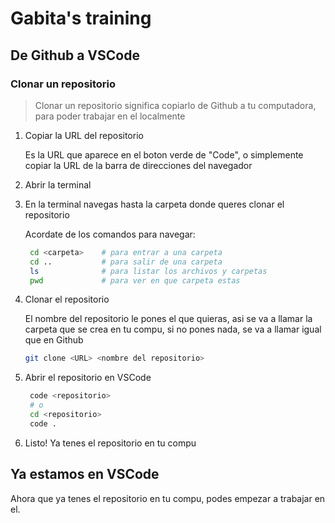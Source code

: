 # Gabita's training

## De Github a VSCode

### Clonar un repositorio

> Clonar un repositorio significa copiarlo de Github a tu computadora, para poder trabajar en el localmente

1. Copiar la URL del repositorio

    Es la URL que aparece en el boton verde de "Code", o simplemente copiar la URL de la barra de direcciones del navegador

2. Abrir la terminal

3. En la terminal navegas hasta la carpeta donde queres clonar el repositorio
   
   Acordate de los comandos para navegar:

   ```bash
    cd <carpeta>    # para entrar a una carpeta
    cd ..           # para salir de una carpeta
    ls              # para listar los archivos y carpetas
    pwd             # para ver en que carpeta estas
   ```

4. Clonar el repositorio

    El nombre del repositorio le pones el que quieras, asi se va a llamar la carpeta que se crea en tu compu, si no pones nada, se va a llamar igual que en Github

   ```bash
   git clone <URL> <nombre del repositorio>
   ```

5. Abrir el repositorio en VSCode

   ```bash
    code <repositorio>
    # o
    cd <repositorio>
    code .
    ```

6. Listo! Ya tenes el repositorio en tu compu

## Ya estamos en VSCode

Ahora que ya tenes el repositorio en tu compu, podes empezar a trabajar en el.
